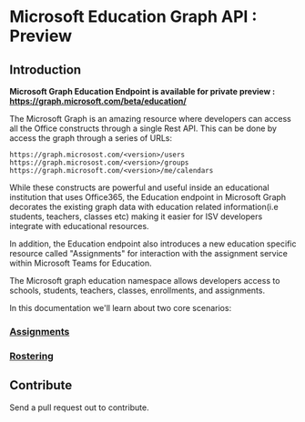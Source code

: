 # Microsoft Education Graph API :  Preview

## Introduction

**Microsoft Graph Education Endpoint is available for private preview :
https://graph.microsoft.com/beta/education/**

The Microsoft Graph is an amazing resource where developers can access all the Office constructs through a single Rest API.  This can be done by access the graph through a series of URLs:

    https://graph.microsost.com/<version>/users
    https://graph.microsost.com/<version>/groups
    https://graph.microsoft.com/<version>/me/calendars

While these constructs are powerful and useful inside an educational institution that uses Office365, the Education endpoint in Microsoft Graph decorates the existing graph data with education related information(i.e  students, teachers, classes etc) making it easier for ISV developers integrate with educational resources.   

In addition, the Education endpoint also introduces a new education specific resource called "Assignments" for interaction with the assignment service within Microsoft Teams for Education.

The Microsoft graph education namespace allows developers access to schools, students, teachers, classes, enrollments, and assignments.

In this documentation we'll learn about two core scenarios:

### [Assignments](./Assignments/ReadMe.md)

### [Rostering](./Rostering/ReadMe.md)


## Contribute
Send a pull request out to contribute.

